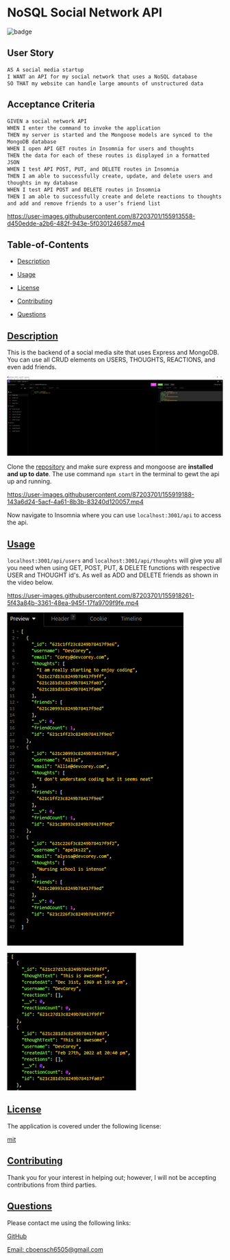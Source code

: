 
  # NoSQL Social Network API
  ![badge](https://img.shields.io/badge/license-mit-blue)
  
  
  ## User Story
  ```
  AS A social media startup
  I WANT an API for my social network that uses a NoSQL database
  SO THAT my website can handle large amounts of unstructured data
  ```
  ## Acceptance Criteria
  ```
  GIVEN a social network API
  WHEN I enter the command to invoke the application
  THEN my server is started and the Mongoose models are synced to the MongoDB database
  WHEN I open API GET routes in Insomnia for users and thoughts
  THEN the data for each of these routes is displayed in a formatted JSON
  WHEN I test API POST, PUT, and DELETE routes in Insomnia
  THEN I am able to successfully create, update, and delete users and thoughts in my database
  WHEN I test API POST and DELETE routes in Insomnia
  THEN I am able to successfully create and delete reactions to thoughts and add and remove friends to a user’s friend list
  ```
  
  

  https://user-images.githubusercontent.com/87203701/155913558-d450edde-a2b6-482f-943e-5f0301246587.mp4



  ## Table-of-Contents

  * [Description](#description)
  * [Usage](#usage)
  
  * [License](#license)
    
  * [Contributing](#contributing)
  * [Questions](#questions)
  
  ## [Description](#table-of-contents)

  This is the backend of a social media site that uses Express and MongoDB. You can use all CRUD elements on USERS, THOUGHTS, REACTIONS, and even add friends.
  
  ![NoSQL - ScreenCapture](assets/img/NoSQLScreenCapture.PNG)

  Clone the [repository](https://github.com/cboensch6505/NoSQLSocialNetworkAPI) and make sure express and mongoose are **installed and up to date**. The use command `npm start`   in the terminal to gewt the api up and running. 
  
  https://user-images.githubusercontent.com/87203701/155919188-143a6d24-5acf-4a61-8b3b-83240d120057.mp4
    
  Now navigate to Insomnia where you can use `localhost:3001/api` to access the api.

  ## [Usage](#table-of-contents)

  `localhost:3001/api/users` and `localhost:3001/api/thoughts` will give you all you need when using GET, POST, PUT, & DELETE functions with respective USER and THOUGHT id's. As   well as ADD and DELETE friends as shown in the video below.
  
  https://user-images.githubusercontent.com/87203701/155918261-5f43a84b-3361-48ea-945f-17fa9709f9fe.mp4
  
  ![Users](assets/img/Users.PNG)
  
  ![Thoughts](assets/img/Thoughts.PNG)
  
  
  ## [License](#table-of-contents)

  The application is covered under the following license:

  
  [mit](https://choosealicense.com/licenses/mit)
    
    

  ## [Contributing](#table-of-contents)
  
  
  Thank you for your interest in helping out; however, I will not be accepting contributions from third parties.
    

  ## [Questions](#table-of-contents)

  Please contact me using the following links:

  [GitHub](https://github.com/cboensch6505)

  [Email: cboensch6505@gmail.com](mailto:cboensch6505@gmail.com)
